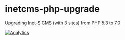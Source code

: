 # inetcms-php-upgrade
Upgrading Inet-S CMS (with 3 sites) from PHP 5.3 to 7.0

[![Analytics](https://ga-beacon.appspot.com/UA-139971744-1/inetcms-php-upgrade/readme)](https://github.com/thesun2003/inetcms-php-upgrade/)
